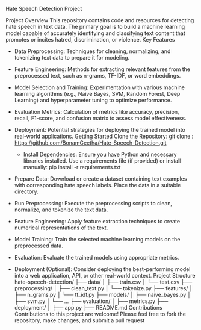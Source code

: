 Hate Speech Detection Project

Project Overview
This repository contains code and resources for detecting hate speech in text data. The primary goal is to build a machine learning model capable of accurately identifying and classifying text content that promotes or incites hatred, discrimination, or violence.
Key Features
 * Data Preprocessing: Techniques for cleaning, normalizing, and tokenizing text data to prepare it for modeling.
 * Feature Engineering: Methods for extracting relevant features from the preprocessed text, such as n-grams, TF-IDF, or word embeddings.
 * Model Selection and Training: Experimentation with various machine learning algorithms (e.g., Naive Bayes, SVM, Random Forest, Deep Learning) and hyperparameter tuning to optimize performance.
 * Evaluation Metrics: Calculation of metrics like accuracy, precision, recall, F1-score, and confusion matrix to assess model effectiveness.
 * Deployment: Potential strategies for deploying the trained model into real-world applications.
Getting Started
Clone the Repository:
   git clone : https://github.com/BonamGeetha/Hate-Speech-Detection.git
    * Install Dependencies:
   Ensure you have Python and necessary libraries installed. Use a requirements file (if provided) or install manually:
   pip install -r requirements.txt

 * Prepare Data:
   Download or create a dataset containing text examples with corresponding hate speech labels. Place the data in a suitable directory.
 * Run Preprocessing:
   Execute the preprocessing scripts to clean, normalize, and tokenize the text data.
 * Feature Engineering:
   Apply feature extraction techniques to create numerical representations of the text.
 * Model Training:
   Train the selected machine learning models on the preprocessed data.
 * Evaluation:
   Evaluate the trained models using appropriate metrics.
 * Deployment (Optional):
   Consider deploying the best-performing model into a web application, API, or other real-world context.
   Project Structure
hate-speech-detection/
├── data/
│   ├── train.csv
│   └── test.csv
├── preprocessing/
│   ├── clean_text.py
│   └── tokenize.py
├── features/
│   ├── n_grams.py
│   └── tf_idf.py
├── models/
│   ├── naive_bayes.py
│   ├── svm.py
│   └── ...
├── evaluation/
│   ├── metrics.py
├── deployment/
│   ├── app.py
├── README.md
Contributions
Contributions to this project are welcome! Please feel free to fork the repository, make changes, and submit a pull request
